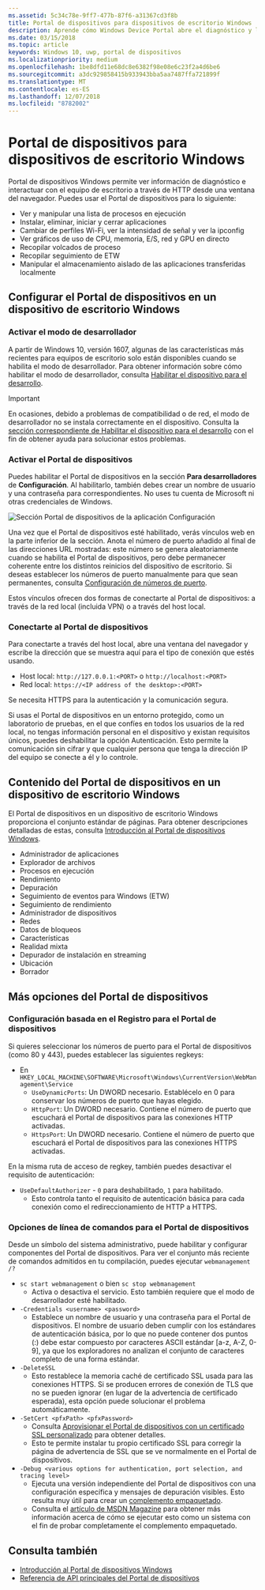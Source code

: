 ```yaml
---
ms.assetid: 5c34c78e-9ff7-477b-87f6-a31367cd3f8b
title: Portal de dispositivos para dispositivos de escritorio Windows
description: Aprende cómo Windows Device Portal abre el diagnóstico y la automatización en el escritorio de Windows.
ms.date: 03/15/2018
ms.topic: article
keywords: Windows 10, uwp, portal de dispositivos
ms.localizationpriority: medium
ms.openlocfilehash: 1be8dfd11e68dc8e6382f98e08e6c23f2a4d6be6
ms.sourcegitcommit: a3dc929858415b933943bba5aa7487ffa721899f
ms.translationtype: MT
ms.contentlocale: es-ES
ms.lasthandoff: 12/07/2018
ms.locfileid: "8782002"
---
```

# <a name="device-portal-for-windows-desktop"></a>Portal de dispositivos para dispositivos de escritorio Windows



Portal de dispositivos Windows permite ver información de diagnóstico e interactuar con el equipo de escritorio a través de HTTP desde una ventana del navegador. Puedes usar el Portal de dispositivos para lo siguiente:
- Ver y manipular una lista de procesos en ejecución
- Instalar, eliminar, iniciar y cerrar aplicaciones
- Cambiar de perfiles Wi-Fi, ver la intensidad de señal y ver la ipconfig
- Ver gráficos de uso de CPU, memoria, E/S, red y GPU en directo
- Recopilar volcados de proceso
- Recopilar seguimiento de ETW 
- Manipular el almacenamiento aislado de las aplicaciones transferidas localmente

## <a name="set-up-device-portal-on-windows-desktop"></a>Configurar el Portal de dispositivos en un dispositivo de escritorio Windows

### <a name="turn-on-developer-mode"></a>Activar el modo de desarrollador

A partir de Windows 10, versión 1607, algunas de las características más recientes para equipos de escritorio solo están disponibles cuando se habilita el modo de desarrollador. Para obtener información sobre cómo habilitar el modo de desarrollador, consulta [Habilitar el dispositivo para el desarrollo](../get-started/enable-your-device-for-development.md).

> [!IMPORTANT]
> En ocasiones, debido a problemas de compatibilidad o de red, el modo de desarrollador no se instala correctamente en el dispositivo. Consulta la [sección correspondiente de Habilitar el dispositivo para el desarrollo](https://docs.microsoft.com/windows/uwp/get-started/enable-your-device-for-development#failure-to-install-developer-mode-package) con el fin de obtener ayuda para solucionar estos problemas.

### <a name="turn-on-device-portal"></a>Activar el Portal de dispositivos

Puedes habilitar el Portal de dispositivos en la sección **Para desarrolladores** de **Configuración**. Al habilitarlo, también debes crear un nombre de usuario y una contraseña para correspondientes. No uses tu cuenta de Microsoft ni otras credenciales de Windows. 

![Sección Portal de dispositivos de la aplicación Configuración](images/device-portal/device-portal-desk-settings.png) 

Una vez que el Portal de dispositivos esté habilitado, verás vínculos web en la parte inferior de la sección. Anota el número de puerto añadido al final de las direcciones URL mostradas: este número se genera aleatoriamente cuando se habilita el Portal de dispositivos, pero debe permanecer coherente entre los distintos reinicios del dispositivo de escritorio. Si deseas establecer los números de puerto manualmente para que sean permanentes, consulta [Configuración de números de puerto](device-portal-desktop.md#setting-port-numbers).

Estos vínculos ofrecen dos formas de conectarte al Portal de dispositivos: a través de la red local (incluida VPN) o a través del host local.

### <a name="connect-to-device-portal"></a>Conectarte al Portal de dispositivos

Para conectarte a través del host local, abre una ventana del navegador y escribe la dirección que se muestra aquí para el tipo de conexión que estés usando.

* Host local: `http://127.0.0.1:<PORT>` o `http://localhost:<PORT>`
* Red local: `https://<IP address of the desktop>:<PORT>`

Se necesita HTTPS para la autenticación y la comunicación segura.

Si usas el Portal de dispositivos en un entorno protegido, como un laboratorio de pruebas, en el que confíes en todos los usuarios de la red local, no tengas información personal en el dispositivo y existan requisitos únicos, puedes deshabilitar la opción Autenticación. Esto permite la comunicación sin cifrar y que cualquier persona que tenga la dirección IP del equipo se conecte a él y lo controle.

## <a name="device-portal-content-on-windows-desktop"></a>Contenido del Portal de dispositivos en un dispositivo de escritorio Windows

El Portal de dispositivos en un dispositivo de escritorio Windows proporciona el conjunto estándar de páginas. Para obtener descripciones detalladas de estas, consulta [Introducción al Portal de dispositivos Windows](device-portal.md).

- Administrador de aplicaciones
- Explorador de archivos
- Procesos en ejecución
- Rendimiento
- Depuración
- Seguimiento de eventos para Windows (ETW)
- Seguimiento de rendimiento
- Administrador de dispositivos
- Redes
- Datos de bloqueos
- Características
- Realidad mixta
- Depurador de instalación en streaming
- Ubicación
- Borrador

## <a name="more-device-portal-options"></a>Más opciones del Portal de dispositivos
### <a name="registry-based-configuration-for-device-portal"></a>Configuración basada en el Registro para el Portal de dispositivos

Si quieres seleccionar los números de puerto para el Portal de dispositivos (como 80 y 443), puedes establecer las siguientes regkeys:

- En `HKEY_LOCAL_MACHINE\SOFTWARE\Microsoft\Windows\CurrentVersion\WebManagement\Service`
    - `UseDynamicPorts`: Un DWORD necesario. Establécelo en 0 para conservar los números de puerto que hayas elegido.
    - `HttpPort`: Un DWORD necesario. Contiene el número de puerto que escuchará el Portal de dispositivos para las conexiones HTTP activadas.    
    - `HttpsPort`: Un DWORD necesario. Contiene el número de puerto que escuchará el Portal de dispositivos para las conexiones HTTPS activadas.
    
En la misma ruta de acceso de regkey, también puedes desactivar el requisito de autenticación:
- `UseDefaultAuthorizer` - `0` para deshabilitado, `1` para habilitado.  
    - Esto controla tanto el requisito de autenticación básica para cada conexión como el redireccionamiento de HTTP a HTTPS.  
    
### <a name="command-line-options-for-device-portal"></a>Opciones de línea de comandos para el Portal de dispositivos
Desde un símbolo del sistema administrativo, puede habilitar y configurar componentes del Portal de dispositivos. Para ver el conjunto más reciente de comandos admitidos en tu compilación, puedes ejecutar `webmanagement /?`

- `sc start webmanagement` o bien `sc stop webmanagement` 
    - Activa o desactiva el servicio. Esto también requiere que el modo de desarrollador esté habilitado. 
- `-Credentials <username> <password>` 
    - Establece un nombre de usuario y una contraseña para el Portal de dispositivos. El nombre de usuario deben cumplir con los estándares de autenticación básica, por lo que no puede contener dos puntos (:) debe estar compuesto por caracteres ASCII estándar [a-z, A-Z, 0-9], ya que los exploradores no analizan el conjunto de caracteres completo de una forma estándar.  
- `-DeleteSSL` 
    - Esto restablece la memoria caché de certificado SSL usada para las conexiones HTTPS. Si se producen errores de conexión de TLS que no se pueden ignorar (en lugar de la advertencia de certificado esperada), esta opción puede solucionar el problema automáticamente. 
- `-SetCert <pfxPath> <pfxPassword>`
    - Consulta [Aprovisionar el Portal de dispositivos con un certificado SSL personalizado](https://docs.microsoft.com/windows/uwp/debug-test-perf/device-portal-ssl) para obtener detalles.  
    - Esto te permite instalar tu propio certificado SSL para corregir la página de advertencia de SSL que se ve normalmente en el Portal de dispositivos. 
- `-Debug <various options for authentication, port selection, and tracing level>`
    - Ejecuta una versión independiente del Portal de dispositivos con una configuración específica y mensajes de depuración visibles. Esto resulta muy útil para crear un [complemento empaquetado](https://docs.microsoft.com/windows/uwp/debug-test-perf/device-portal-plugin). 
    - Consulta el [artículo de MSDN Magazine](https://msdn.microsoft.com/en-us/magazine/mt826332.aspx) para obtener más información acerca de cómo se ejecutar esto como un sistema con el fin de probar completamente el complemento empaquetado.

## <a name="see-also"></a>Consulta también

* [Introducción al Portal de dispositivos Windows](device-portal.md)
* [Referencia de API principales del Portal de dispositivos](https://docs.microsoft.com/windows/uwp/debug-test-perf/device-portal-api-core)
